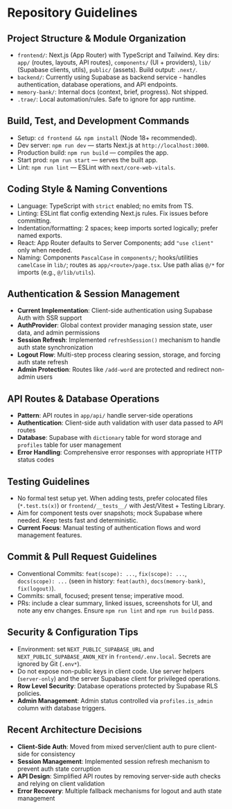 # Repository Guidelines

## Project Structure & Module Organization

- `frontend/`: Next.js (App Router) with TypeScript and Tailwind. Key dirs: `app/` (routes, layouts, API routes), `components/` (UI + providers), `lib/` (Supabase clients, utils), `public/` (assets). Build output: `.next/`.
- `backend/`: Currently using Supabase as backend service - handles authentication, database operations, and API endpoints.
- `memory-bank/`: Internal docs (context, brief, progress). Not shipped.
- `.trae/`: Local automation/rules. Safe to ignore for app runtime.

## Build, Test, and Development Commands

- Setup: `cd frontend && npm install` (Node 18+ recommended).
- Dev server: `npm run dev` — starts Next.js at `http://localhost:3000`.
- Production build: `npm run build` — compiles the app.
- Start prod: `npm run start` — serves the built app.
- Lint: `npm run lint` — ESLint with `next/core-web-vitals`.

## Coding Style & Naming Conventions

- Language: TypeScript with `strict` enabled; no emits from TS.
- Linting: ESLint flat config extending Next.js rules. Fix issues before committing.
- Indentation/formatting: 2 spaces; keep imports sorted logically; prefer named exports.
- React: App Router defaults to Server Components; add `"use client"` only when needed.
- Naming: Components `PascalCase` in `components/`; hooks/utilities `camelCase` in `lib/`; routes as `app/<route>/page.tsx`. Use path alias `@/*` for imports (e.g., `@/lib/utils`).

## Authentication & Session Management

- **Current Implementation**: Client-side authentication using Supabase Auth with SSR support
- **AuthProvider**: Global context provider managing session state, user data, and admin permissions
- **Session Refresh**: Implemented `refreshSession()` mechanism to handle auth state synchronization
- **Logout Flow**: Multi-step process clearing session, storage, and forcing auth state refresh
- **Admin Protection**: Routes like `/add-word` are protected and redirect non-admin users

## API Routes & Database Operations

- **Pattern**: API routes in `app/api/` handle server-side operations
- **Authentication**: Client-side auth validation with user data passed to API routes
- **Database**: Supabase with `dictionary` table for word storage and `profiles` table for user management
- **Error Handling**: Comprehensive error responses with appropriate HTTP status codes

## Testing Guidelines

- No formal test setup yet. When adding tests, prefer colocated files (`*.test.ts(x)`) or `frontend/__tests__/` with Jest/Vitest + Testing Library.
- Aim for component tests over snapshots; mock Supabase where needed. Keep tests fast and deterministic.
- **Current Focus**: Manual testing of authentication flows and word management features.

## Commit & Pull Request Guidelines

- Conventional Commits: `feat(scope): ...`, `fix(scope): ...`, `docs(scope): ...` (seen in history: `feat(auth)`, `docs(memory-bank)`, `fix(logout)`).
- Commits: small, focused; present tense; imperative mood.
- PRs: include a clear summary, linked issues, screenshots for UI, and note any env changes. Ensure `npm run lint` and `npm run build` pass.

## Security & Configuration Tips

- Environment: set `NEXT_PUBLIC_SUPABASE_URL` and `NEXT_PUBLIC_SUPABASE_ANON_KEY` in `frontend/.env.local`. Secrets are ignored by Git (`.env*`).
- Do not expose non-public keys in client code. Use server helpers (`server-only`) and the server Supabase client for privileged operations.
- **Row Level Security**: Database operations protected by Supabase RLS policies.
- **Admin Management**: Admin status controlled via `profiles.is_admin` column with database triggers.

## Recent Architecture Decisions

- **Client-Side Auth**: Moved from mixed server/client auth to pure client-side for consistency
- **Session Management**: Implemented session refresh mechanism to prevent auth state corruption
- **API Design**: Simplified API routes by removing server-side auth checks and relying on client validation
- **Error Recovery**: Multiple fallback mechanisms for logout and auth state management
